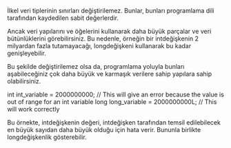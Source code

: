 İlkel veri tiplerinin sınırları değiştirilemez. Bunlar, bunları programlama dili tarafından kaydedilen sabit değerlerdir.

Ancak veri yapılarını ve öğelerini kullanarak daha büyük parçalar ve veri bütünlüklerini görebilirsiniz. Bu nedenle, örneğin bir intdeğişkenin 2 milyardan fazla tutamayacağı, longdeğişkeni kullanarak bu kadar genişleyebilir.

Bu şekilde değiştirilemez olsa da, programlama yoluyla bunları aşabileceğiniz çok daha büyük ve karmaşık verilere sahip yapılara sahip olabilirsiniz.
  

int int_variable = 2000000000; // This will give an error because the value is out of range for an int variable
long long_variable = 2000000000L; // This will work correctly


Bu örnekte, intdeğişkenin değeri, intdeğişken tarafından temsil edilebilecek en büyük sayıdan daha büyük olduğu için hata verir. Bununla birlikte longdeğişkenlik gösterebilir.
